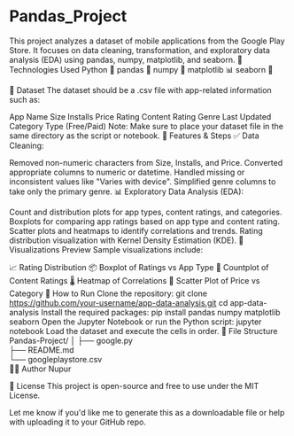 # Pandas_Project
This project analyzes a dataset of mobile applications from the Google Play Store. It focuses on data cleaning, transformation, and exploratory data analysis (EDA) using pandas, numpy, matplotlib, and seaborn.
 🧰 Technologies Used
Python 🐍
pandas 🧮
numpy 🔢
matplotlib 📊
seaborn 🎨

📂 Dataset
The dataset should be a .csv file with app-related information such as:

App Name
Size
Installs
Price
Rating
Content Rating
Genre
Last Updated
Category
Type (Free/Paid)
Note: Make sure to place your dataset file in the same directory as the script or notebook.
📌 Features & Steps
✅ Data Cleaning:

Removed non-numeric characters from Size, Installs, and Price.
Converted appropriate columns to numeric or datetime.
Handled missing or inconsistent values like "Varies with device".
Simplified genre columns to take only the primary genre.
📊 Exploratory Data Analysis (EDA):

Count and distribution plots for app types, content ratings, and categories.
Boxplots for comparing app ratings based on app type and content rating.
Scatter plots and heatmaps to identify correlations and trends.
Rating distribution visualization with Kernel Density Estimation (KDE).
📸 Visualizations Preview
Sample visualizations include:

📈 Rating Distribution
📦 Boxplot of Ratings vs App Type
🧱 Countplot of Content Ratings
🌡️ Heatmap of Correlations
🎯 Scatter Plot of Price vs Category
🚀 How to Run
Clone the repository:
git clone https://github.com/your-username/app-data-analysis.git
cd app-data-analysis
Install the required packages:
pip install pandas numpy matplotlib seaborn
Open the Jupyter Notebook or run the Python script:
jupyter notebook
Load the dataset and execute the cells in order.
📁 File Structure
Pandas-Project/
│
├── google.py       
├── README.md                  
└── googleplaystore.csv           
🙋‍♀️ Author
Nupur

📜 License
This project is open-source and free to use under the MIT License.

Let me know if you'd like me to generate this as a downloadable file or help with uploading it to your GitHub repo.
